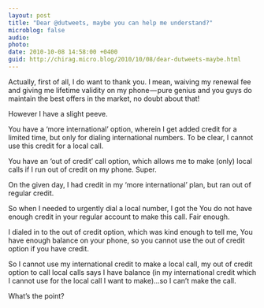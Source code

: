 ```yaml
---
layout: post
title: "Dear @dutweets, maybe you can help me understand?"
microblog: false
audio: 
photo: 
date: 2010-10-08 14:58:00 +0400
guid: http://chirag.micro.blog/2010/10/08/dear-dutweets-maybe.html
---
```

<p>Actually, first of all, I do want to thank you. I mean, waiving my renewal fee and giving me lifetime validity on my phone — pure genius and you guys do maintain the best offers in the market, no doubt about that!</p>
<p>However I have a slight peeve.</p>
<p>You have a ‘more international’ option, wherein I get added credit for a limited time, but only for dialing international numbers. To be clear, I cannot use this credit for a local call.</p>
<p>You have an ‘out of credit’ call option, which allows me to make (only) local calls if I run out of credit on my phone. Super.</p>
<p>On the given day, I had credit in my ‘more international’ plan, but ran out of regular credit.</p>
<p>So when I needed to urgently dial a local number, I got the You do not have enough credit in your regular account to make this call. Fair enough.</p>
<p>I dialed in to the out of credit option, which was kind enough to tell me, You have enough balance on your phone, so you cannot use the out of credit option if you have credit.</p>
<p>So I cannot use my international credit to make a local call, my out of credit option to call local calls says I have balance (in my international credit which I cannot use for the local call I want to make)…so I can’t make the call.</p>
<p>What’s the point?</p>
